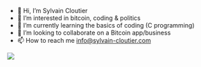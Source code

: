 - 👋 Hi, I’m Sylvain Cloutier
- 👀 I’m interested in bitcoin, coding & politics
- 🌱 I’m currently learning the basics of coding (C programming) 
- 💞️ I’m looking to collaborate on a Bitcoin app/business
- 📫 How to reach me info@sylvain-cloutier.com

<a href="https://www.wealthyaffiliate.com?a_aid=affb5af0"><img src="https://my.wealthyaffiliate.com/banners/show/wa_starter_650x255.png" border="0" /></a>

<!---
sylvaincloutier/sylvaincloutier is a ✨ special ✨ repository because its `README.md` (this file) appears on your GitHub profile.
You can click the Preview link to take a look at your changes.
--->
